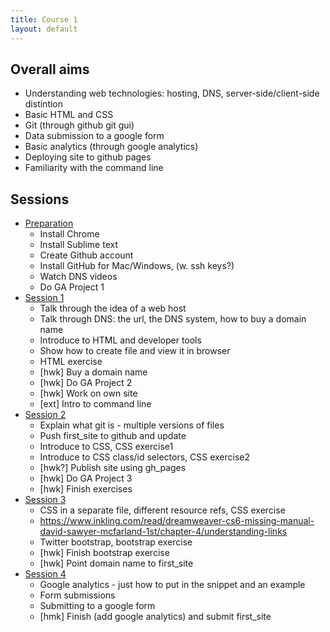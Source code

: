```yaml
---
title: Course 1
layout: default
---
```


## Overall aims

+ Understanding web technologies: hosting, DNS, server-side/client-side distintion
+ Basic HTML and CSS
+ Git (through github git gui)
+ Data submission to a google form
+ Basic analytics (through google analytics)
+ Deploying site to github pages
+ Familiarity with the command line

## Sessions

- [Preparation](c1prep)
  + Install Chrome
  + Install Sublime text
  + Create Github account
  + Install GitHub for Mac/Windows, (w. ssh keys?)
  + Watch DNS videos
  + Do GA Project 1
- [Session 1](c1s1)
  + Talk through the idea of a web host
  + Talk through DNS: the url, the DNS system, how to buy a domain name
  + Introduce to HTML and developer tools
  + Show how to create file and view it in browser
  + HTML exercise
  + [hwk] Buy a domain name
  + [hwk] Do GA Project 2
  + [hwk] Work on own site
  + [ext] Intro to command line
- [Session 2](c1s2)
  + Explain what git is - multiple versions of files
  + Push first_site to github and update
  + Introduce to CSS, CSS exercise1
  + Introduce to CSS class/id selectors, CSS exercise2
  + [hwk?] Publish site using gh_pages
  + [hwk] Do GA Project 3
  + [hwk] Finish exercises
- [Session 3](c1s3)
  + CSS in a separate file, different resource refs, CSS exercise
  + https://www.inkling.com/read/dreamweaver-cs6-missing-manual-david-sawyer-mcfarland-1st/chapter-4/understanding-links
  + Twitter bootstrap, bootstrap exercise
  + [hwk] Finish bootstrap exercise
  + [hwk] Point domain name to first_site
- [Session 4](c1s4)
  + Google analytics - just how to put in the snippet and an example
  + Form submissions
  + Submitting to a google form
  + [hmk] Finish (add google analytics) and submit first_site



